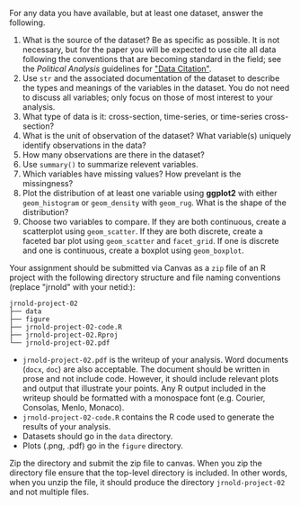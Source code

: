 <!--
.. title: Research Project Assignment 2
-->

For any data you have available, but at least one dataset, answer the following.

1. What is the source of the dataset? Be as specific as possible. It is not necessary, but for the paper you will be expected to use cite all data following the conventions that are becoming standard in the field; see the *Political Analysis* guidelines for ["Data Citation"](http://www.oxfordjournals.org/our_journals/polana/for_authors/general.html).
2. Use `str` and the associated documentation of the dataset to describe the types and meanings of the variables in the dataset. You do not need to discuss all variables; only focus on those of most interest to your analysis.
3. What type of data is it: cross-section, time-series, or time-series cross-section?
4. What is the unit of observation of the dataset? What variable(s) uniquely identify observations in the data?
5. How many observations are there in the dataset?
6. Use `summary()` to summarize relevent variables.
7. Which variables have missing values? How prevelant is the missingness?
8. Plot the distribution of at least one variable using **ggplot2** with either `geom_histogram` or `geom_density` with `geom_rug`. What is the shape of the distribution?
9. Choose two variables to compare. If they are both continuous, create a scatterplot using `geom_scatter`. If they are both discrete, create a faceted bar plot using `geom_scatter` and `facet_grid`. If one is discrete and one is continuous, create a boxplot using `geom_boxplot`.

Your assignment should be submitted via Canvas as a `zip` file of an R project with the following directory structure and file naming conventions (replace "jrnold" with your netid:):
```
jrnold-project-02
├── data
├── figure
├── jrnold-project-02-code.R
├── jrnold-project-02.Rproj
└── jrnold-project-02.pdf
```

- `jrnold-project-02.pdf` is the writeup of your analysis. Word documents (`docx`, `doc`) are also acceptable. The document should be written in prose and not include code.  However, it should include relevant plots and output that illustrate your points.
Any R output included in the writeup should be formatted with a monospace font (e.g. Courier, Consolas, Menlo, Monaco).
- `jrnold-project-02-code.R` contains the R code used to generate the results of your analysis.
- Datasets should go in the `data` directory.
- Plots (.png, .pdf) go in the `figure` directory.

Zip the directory and submit the zip file to canvas.
When you zip the directory file ensure that the top-level directory is included.
In other words, when you unzip the file, it should produce the directory `jrnold-project-02` and not multiple files.
